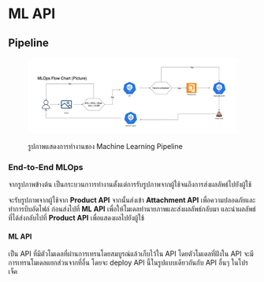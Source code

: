 # ML API

## Pipeline

<figure><img src="../../.gitbook/assets/Chart.png" alt=""><figcaption><p>รูปภาพแสดงการทำงานของ Machine Learning Pipeline</p></figcaption></figure>

### End-to-End MLOps

จากรูปภาพข้างต้น เป็นกระบวนกาารทำงานตั้งแต่การรับรูปภาพจากผู้ใช้จนถึงการส่งผลลัพธ์ไปยังผู้ใช้&#x20;

จะรับรูปภาพจากผู้ใช้จาก **Product API** จากนั้นส่งเข้า **Attachment API** เพื่อความปลอดภัยและทำการบีบอัดไฟล์ ก่อนส่งไปที่ **ML API** เพื่อให้โมเดลทำนายภาพและส่งผลลัพธ์กลับมา และนำผลลัพธ์ที่ได้ส่งกลับไปที่ **Product API** เพื่อแสดงผลไปยังผู้ใช้

#### ML API

เป็น API ที่มีตัวโมเดลที่ผ่านการเทรนโดยสมบูรณ์แล้วเก็บไว้ใน API โดยตัวโมเดลที่ฝังใน API จะมีการเทรนโมเดลแยกส่วนจากที่อื่น โดยจะ deploy API นี้ในรูปแบบเดียวกันกับ API อื่นๆ ในโปรเจ็ค
